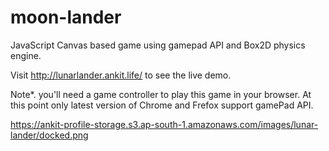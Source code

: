 # moon-lander
JavaScript Canvas based game using gamepad API and Box2D physics engine.

Visit http://lunarlander.ankit.life/ to see the live demo.

Note*. you'll need a game controller to play this game in your browser. At this point only latest version of Chrome and Frefox support gamePad API.

https://ankit-profile-storage.s3.ap-south-1.amazonaws.com/images/lunar-lander/docked.png

